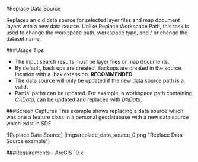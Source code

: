 #Replace Data Source

Replaces an old data source for selected layer files and map document layers with a new data source. Unlike Replace Workspace Path, this task is used to change the workspace path, workspace type, and / or change the dataset name.

###Usage Tips
  - The input search results must be layer files or map documents.
  - By default, back ups are created. Backups are created in the source location with a .bak extension. **RECOMMENDED**
  - The data source will only be updated if the new data source path is a valid.
  - Partial paths can be updated. For example, a workspace path containing *C:\Data*, can be updated and replaced with *D:\Data*.

###Screen Captures
This example shows replacing a data source which was one a feature class in a personal geodatabase with a new data source which exist in SDE.

![Replace Data Source] (imgs/replace_data_source_0.png "Replace Data Source example")

###Requirements
    - ArcGIS 10.x

[Voyager Search]:http://voyagersearch.com/
[@VoyagerGIS]:https://twitter.com/voyagergis
[github]:https://github.com/voyagersearch/tasks


